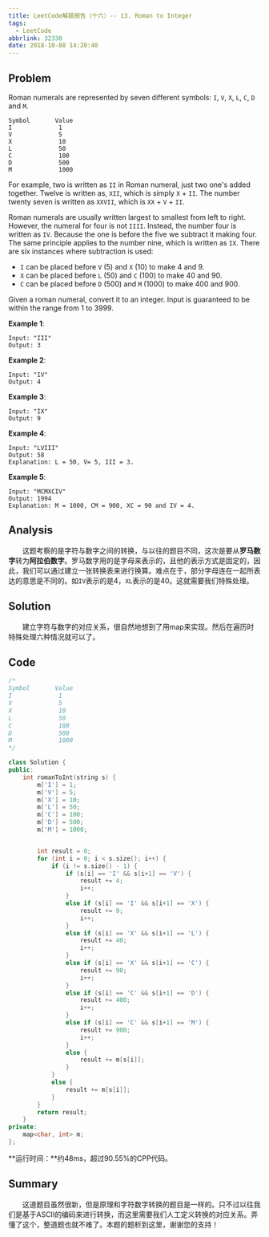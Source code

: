 ```yaml
---
title: LeetCode解题报告（十六）-- 13. Roman to Integer
tags:
  - LeetCode
abbrlink: 32330
date: 2018-10-08 14:20:40
---
```

## Problem
Roman numerals are represented by seven different symbols: `I`, `V`, `X`, `L`, `C`, `D` and `M`.

```
Symbol       Value
I             1
V             5
X             10
L             50
C             100
D             500
M             1000
```

For example, two is written as `II` in Roman numeral, just two one's added together. Twelve is written as, `XII`, which is simply `X` + `II`. The number twenty seven is written as `XXVII`, which is `XX` + `V` + `II`.

Roman numerals are usually written largest to smallest from left to right. However, the numeral for four is not `IIII`. Instead, the number four is written as `IV`. Because the one is before the five we subtract it making four. The same principle applies to the number nine, which is written as `IX`. There are six instances where subtraction is used:
  + `I` can be placed before `V` (5) and `X` (10) to make 4 and 9.
  + `X` can be placed before `L` (50) and `C` (100) to make 40 and 90.
  + `C` can be placed before `D` (500) and `M` (1000) to make 400 and 900.

Given a roman numeral, convert it to an integer. Input is guaranteed to be within the range from 1 to 3999.
<!-- more -->

**Example 1**:
```
Input: "III"
Output: 3
```

**Example 2**:
```
Input: "IV"
Output: 4
```

**Example 3**:
```
Input: "IX"
Output: 9
```

**Example 4**:
```
Input: "LVIII"
Output: 58
Explanation: L = 50, V= 5, III = 3.
```

**Example 5**:
```
Input: "MCMXCIV"
Output: 1994
Explanation: M = 1000, CM = 900, XC = 90 and IV = 4.
```

## Analysis
&emsp;&emsp;这题考察的是字符与数字之间的转换，与以往的题目不同，这次是要从**罗马数字**转为**阿拉伯数字**。罗马数字用的是字母来表示的，且他的表示方式是固定的，因此，我们可以通过建立一张转换表来进行换算。难点在于，部分字母连在一起所表达的意思是不同的。如`IV`表示的是4，`XL`表示的是40。这就需要我们特殊处理。

## Solution
&emsp;&emsp;建立字符与数字的对应关系，很自然地想到了用map来实现。然后在遍历时特殊处理六种情况就可以了。

## Code
```C++
/*
Symbol       Value
I             1
V             5
X             10
L             50
C             100
D             500
M             1000
*/

class Solution {
public:
    int romanToInt(string s) {
        m['I'] = 1;
        m['V'] = 5;
        m['X'] = 10;
        m['L'] = 50;
        m['C'] = 100;
        m['D'] = 500;
        m['M'] = 1000;


        int result = 0;
        for (int i = 0; i < s.size(); i++) {
            if (i != s.size() - 1) {
                if (s[i] == 'I' && s[i+1] == 'V') {
                    result += 4;
                    i++;
                }
                else if (s[i] == 'I' && s[i+1] == 'X') {
                    result += 9;
                    i++;
                }
                else if (s[i] == 'X' && s[i+1] == 'L') {
                    result += 40;
                    i++;
                }
                else if (s[i] == 'X' && s[i+1] == 'C') {
                    result += 90;
                    i++;
                }
                else if (s[i] == 'C' && s[i+1] == 'D') {
                    result += 400;
                    i++;
                }
                else if (s[i] == 'C' && s[i+1] == 'M') {
                    result += 900;
                    i++;
                }
                else {
                    result += m[s[i]];
                }
            }
            else {
                result += m[s[i]];
            }
        }
        return result;
    }
private:
    map<char, int> m;
};
```
**运行时间：**约48ms，超过90.55%的CPP代码。
## Summary
&emsp;&emsp;这道题目虽然很新，但是原理和字符数字转换的题目是一样的。只不过以往我们是基于ASCII的编码来进行转换，而这里需要我们人工定义转换的对应关系。弄懂了这个，整道题也就不难了。本题的题析到这里，谢谢您的支持！
